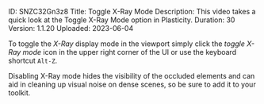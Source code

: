ID: SNZC32Gn3z8
Title: Toggle X-Ray Mode
Description: This video takes a quick look at the Toggle X-Ray Mode option in Plasticity.
Duration: 30
Version: 1.1.20
Uploaded: 2023-06-04

To toggle the *X-Ray* display mode in the viewport simply click the *toggle X-Ray mode* icon in the upper right corner of the UI or use the keyboard shortcut `Alt-Z`.

Disabling X-Ray mode hides the visibility of the occluded elements and can aid in cleaning up visual noise on dense scenes, so be sure to add it to your toolkit.
